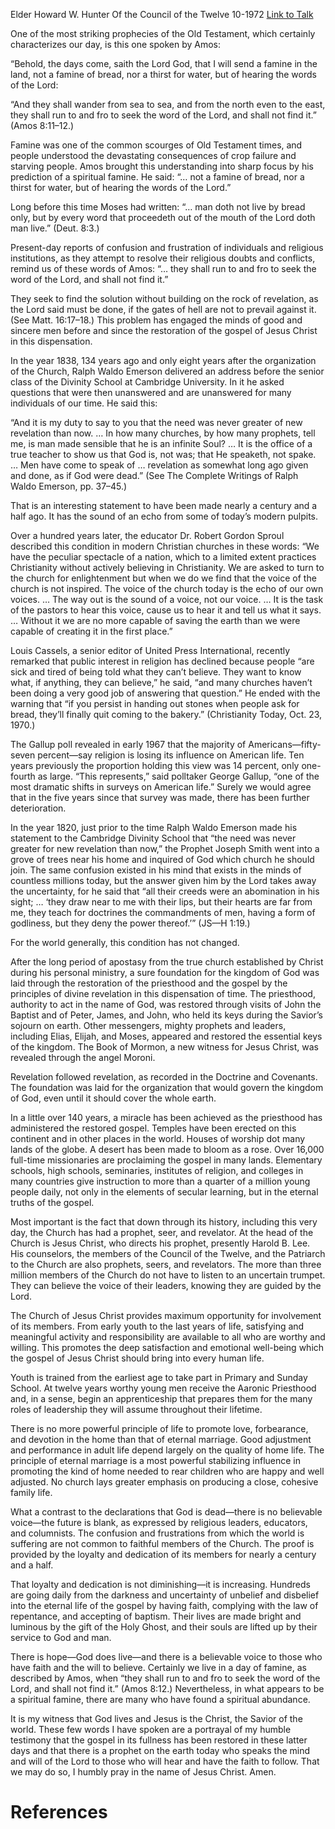 Elder Howard W. Hunter
Of the Council of the Twelve
10-1972
[Link to Talk](https://www.churchofjesuschrist.org/study/general-conference/1972/10/spiritual-famine?lang=eng)

One of the most striking prophecies of the Old Testament, which certainly characterizes our day, is this one spoken by Amos:

“Behold, the days come, saith the Lord God, that I will send a famine in the land, not a famine of bread, nor a thirst for water, but of hearing the words of the Lord:

“And they shall wander from sea to sea, and from the north even to the east, they shall run to and fro to seek the word of the Lord, and shall not find it.” (Amos 8:11–12.)

Famine was one of the common scourges of Old Testament times, and people understood the devastating consequences of crop failure and starving people. Amos brought this understanding into sharp focus by his prediction of a spiritual famine. He said: “… not a famine of bread, nor a thirst for water, but of hearing the words of the Lord.”

Long before this time Moses had written: “… man doth not live by bread only, but by every word that proceedeth out of the mouth of the Lord doth man live.” (Deut. 8:3.)

Present-day reports of confusion and frustration of individuals and religious institutions, as they attempt to resolve their religious doubts and conflicts, remind us of these words of Amos: “… they shall run to and fro to seek the word of the Lord, and shall not find it.”

They seek to find the solution without building on the rock of revelation, as the Lord said must be done, if the gates of hell are not to prevail against it. (See Matt. 16:17–18.) This problem has engaged the minds of good and sincere men before and since the restoration of the gospel of Jesus Christ in this dispensation.

In the year 1838, 134 years ago and only eight years after the organization of the Church, Ralph Waldo Emerson delivered an address before the senior class of the Divinity School at Cambridge University. In it he asked questions that were then unanswered and are unanswered for many individuals of our time. He said this:

“And it is my duty to say to you that the need was never greater of new revelation than now. … In how many churches, by how many prophets, tell me, is man made sensible that he is an infinite Soul? … It is the office of a true teacher to show us that God is, not was; that He speaketh, not spake. … Men have come to speak of … revelation as somewhat long ago given and done, as if God were dead.” (See The Complete Writings of Ralph Waldo Emerson, pp. 37–45.)

That is an interesting statement to have been made nearly a century and a half ago. It has the sound of an echo from some of today’s modern pulpits.

Over a hundred years later, the educator Dr. Robert Gordon Sproul described this condition in modern Christian churches in these words: “We have the peculiar spectacle of a nation, which to a limited extent practices Christianity without actively believing in Christianity. We are asked to turn to the church for enlightenment but when we do we find that the voice of the church is not inspired. The voice of the church today is the echo of our own voices. … The way out is the sound of a voice, not our voice. … It is the task of the pastors to hear this voice, cause us to hear it and tell us what it says. … Without it we are no more capable of saving the earth than we were capable of creating it in the first place.”

Louis Cassels, a senior editor of United Press International, recently remarked that public interest in religion has declined because people “are sick and tired of being told what they can’t believe. They want to know what, if anything, they can believe,” he said, “and many churches haven’t been doing a very good job of answering that question.” He ended with the warning that “if you persist in handing out stones when people ask for bread, they’ll finally quit coming to the bakery.” (Christianity Today, Oct. 23, 1970.)

The Gallup poll revealed in early 1967 that the majority of Americans—fifty-seven percent—say religion is losing its influence on American life. Ten years previously the proportion holding this view was 14 percent, only one-fourth as large. “This represents,” said polltaker George Gallup, “one of the most dramatic shifts in surveys on American life.” Surely we would agree that in the five years since that survey was made, there has been further deterioration.

In the year 1820, just prior to the time Ralph Waldo Emerson made his statement to the Cambridge Divinity School that “the need was never greater for new revelation than now,” the Prophet Joseph Smith went into a grove of trees near his home and inquired of God which church he should join. The same confusion existed in his mind that exists in the minds of countless millions today, but the answer given him by the Lord takes away the uncertainty, for he said that “all their creeds were an abomination in his sight; … ‘they draw near to me with their lips, but their hearts are far from me, they teach for doctrines the commandments of men, having a form of godliness, but they deny the power thereof.’” (JS—H 1:19.)

For the world generally, this condition has not changed.

After the long period of apostasy from the true church established by Christ during his personal ministry, a sure foundation for the kingdom of God was laid through the restoration of the priesthood and the gospel by the principles of divine revelation in this dispensation of time. The priesthood, authority to act in the name of God, was restored through visits of John the Baptist and of Peter, James, and John, who held its keys during the Savior’s sojourn on earth. Other messengers, mighty prophets and leaders, including Elias, Elijah, and Moses, appeared and restored the essential keys of the kingdom. The Book of Mormon, a new witness for Jesus Christ, was revealed through the angel Moroni.

Revelation followed revelation, as recorded in the Doctrine and Covenants. The foundation was laid for the organization that would govern the kingdom of God, even until it should cover the whole earth.

In a little over 140 years, a miracle has been achieved as the priesthood has administered the restored gospel. Temples have been erected on this continent and in other places in the world. Houses of worship dot many lands of the globe. A desert has been made to bloom as a rose. Over 16,000 full-time missionaries are proclaiming the gospel in many lands. Elementary schools, high schools, seminaries, institutes of religion, and colleges in many countries give instruction to more than a quarter of a million young people daily, not only in the elements of secular learning, but in the eternal truths of the gospel.

Most important is the fact that down through its history, including this very day, the Church has had a prophet, seer, and revelator. At the head of the Church is Jesus Christ, who directs his prophet, presently Harold B. Lee. His counselors, the members of the Council of the Twelve, and the Patriarch to the Church are also prophets, seers, and revelators. The more than three million members of the Church do not have to listen to an uncertain trumpet. They can believe the voice of their leaders, knowing they are guided by the Lord.

The Church of Jesus Christ provides maximum opportunity for involvement of its members. From early youth to the last years of life, satisfying and meaningful activity and responsibility are available to all who are worthy and willing. This promotes the deep satisfaction and emotional well-being which the gospel of Jesus Christ should bring into every human life.

Youth is trained from the earliest age to take part in Primary and Sunday School. At twelve years worthy young men receive the Aaronic Priesthood and, in a sense, begin an apprenticeship that prepares them for the many roles of leadership they will assume throughout their lifetime.

There is no more powerful principle of life to promote love, forbearance, and devotion in the home than that of eternal marriage. Good adjustment and performance in adult life depend largely on the quality of home life. The principle of eternal marriage is a most powerful stabilizing influence in promoting the kind of home needed to rear children who are happy and well adjusted. No church lays greater emphasis on producing a close, cohesive family life.

What a contrast to the declarations that God is dead—there is no believable voice—the future is blank, as expressed by religious leaders, educators, and columnists. The confusion and frustrations from which the world is suffering are not common to faithful members of the Church. The proof is provided by the loyalty and dedication of its members for nearly a century and a half.

That loyalty and dedication is not diminishing—it is increasing. Hundreds are going daily from the darkness and uncertainty of unbelief and disbelief into the eternal life of the gospel by having faith, complying with the law of repentance, and accepting of baptism. Their lives are made bright and luminous by the gift of the Holy Ghost, and their souls are lifted up by their service to God and man.

There is hope—God does live—and there is a believable voice to those who have faith and the will to believe. Certainly we live in a day of famine, as described by Amos, when “they shall run to and fro to seek the word of the Lord, and shall not find it.” (Amos 8:12.) Nevertheless, in what appears to be a spiritual famine, there are many who have found a spiritual abundance.

It is my witness that God lives and Jesus is the Christ, the Savior of the world. These few words I have spoken are a portrayal of my humble testimony that the gospel in its fullness has been restored in these latter days and that there is a prophet on the earth today who speaks the mind and will of the Lord to those who will hear and have the faith to follow. That we may do so, I humbly pray in the name of Jesus Christ. Amen.

# References
